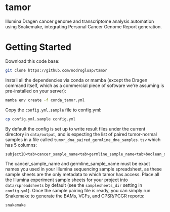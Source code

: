 # tamor
Illumina Dragen cancer genome and transcriptome analysis automation using Snakemake, integrating Personal Cancer Genome Report generation.

# Getting Started

Download this code base:

```bash
git clone https://github.com/nodrogluap/tamor
```

Install all the dependencies via conda or mamba (except the Dragen command itself, which as a commercial piece of software we're assuming is pre-installed on your server):

```bash
mamba env create -f conda_tamor.yml
```

Copy the ``config.yml.sample`` file to config.yml:

```bash
cp config.yml.sample config.yml
```

By default the config is set up to write result files under the current directory in ``data/output``, and is expecting the list of paired tumor-normal samples in a file called ``tumor_dna_paired_germline_dna_samples.tsv`` which has 5 columns:

```
subjectID<tab>cancer_sample_name<tab>germline_sample_name<tab>boolean_does_germline_data_contain_some_tumor<tab>PCGR_tissue_site_number
```

The cancer_sample_name and germline_sample_name must be exact names you used in your Illumina sequencing sample spreadsheet, as these sample sheets are the only metadata to which tamor has access. Place all the Illumina experiment sample sheets for your project into ``data/spreadsheets`` by default (see the ``samplesheets_dir`` setting in ``config.yml``).
Once the sample pairing file is ready, you can simply run Snakemake to generate the BAMs, VCFs, and CPSR/PCGR reports:
  
```bash
snakemake 
```
